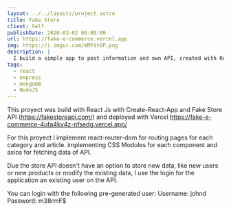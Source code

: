 ```yaml
---
layout: ../../layouts/project.astro
title: Fake Store
client: Self
publishDate: 2020-03-02 00:00:00
url: https://fake-e-commerce.vercel.app
img: https://i.imgur.com/mMYdt6P.png
description: |
  I build a simple app to post information and own API, created with React JS, Express and MongoDB.
tags:
  - react
  - express
  - mongoDB
  - NodeJS
---
```


This proyect was build with React Js with Create-React-App and Fake Store API (https://fakestoreapi.com/) and deployed with Vercel https://fake-e-commerce-4ufa4kv4z-nfsedg.vercel.app/

For this proyect I implement react-router-dom for routing pages for each category and article. implementing CSS Modules for each component and axios for fetching data of API.

Due the store API doesn't have an option to store new data, like new users or new products or modify the existing data, I use the login for the application an existing user on the API.

You can login with the following pre-generated user: 
Username: johnd 
Password: m38rmF$